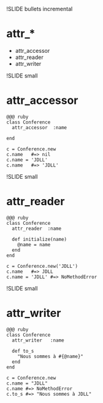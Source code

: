 !SLIDE bullets incremental
# attr_*

* attr_accessor
* attr_reader
* attr_writer

!SLIDE small
# attr_accessor

    @@@ ruby
    class Conference
      attr_accessor  :name
      
    end
    
    c = Conference.new
    c.name   #=> nil
    c.name = 'JDLL'
    c.name   #=> 'JDLL'

!SLIDE small
# attr_reader

    @@@ ruby
    class Conference
      attr_reader  :name
      
      def initialize(name)
        @name = name
      end
    end
    
    c = Conference.new('JDLL')
    c.name   #=> JDLL
    c.name = 'JDLL' #=> NoMethodError

!SLIDE small
# attr_writer

    @@@ ruby
    class Conference
      attr_writer   :name
      
      def to_s
        "Nous sommes à #{@name}"
      end
    end
    
    c = Conference.new
    c.name = "JDLL"
    c.name #=> NoMethodError
    c.to_s #=> "Nous sommes à JDLL"